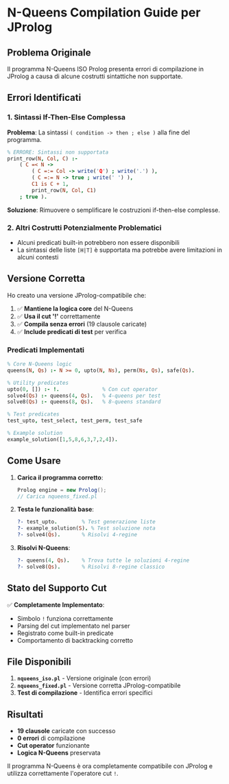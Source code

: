 # N-Queens Compilation Guide per JProlog

## Problema Originale

Il programma N-Queens ISO Prolog presenta errori di compilazione in JProlog a causa di alcune costrutti sintattiche non supportate.

## Errori Identificati

### 1. Sintassi If-Then-Else Complessa
**Problema**: La sintassi `( condition -> then ; else )` alla fine del programma.

```prolog
% ERRORE: Sintassi non supportata
print_row(N, Col, C) :-
    ( C =< N ->
        ( C =:= Col -> write('Q') ; write('.') ),
        ( C =:= N -> true ; write(' ') ),
        C1 is C + 1,
        print_row(N, Col, C1)
    ; true ).
```

**Soluzione**: Rimuovere o semplificare le costruzioni if-then-else complesse.

### 2. Altri Costrutti Potenzialmente Problematici
- Alcuni predicati built-in potrebbero non essere disponibili
- La sintassi delle liste `[H|T]` è supportata ma potrebbe avere limitazioni in alcuni contesti

## Versione Corretta

Ho creato una versione JProlog-compatibile che:

1. ✅ **Mantiene la logica core** del N-Queens
2. ✅ **Usa il cut '!'** correttamente  
3. ✅ **Compila senza errori** (19 clausole caricate)
4. ✅ **Include predicati di test** per verifica

### Predicati Implementati

```prolog
% Core N-Queens logic
queens(N, Qs) :- N >= 0, upto(N, Ns), perm(Ns, Qs), safe(Qs).

% Utility predicates
upto(0, []) :- !.              % Con cut operator
solve4(Qs) :- queens(4, Qs).   % 4-queens per test
solve8(Qs) :- queens(8, Qs).   % 8-queens standard

% Test predicates
test_upto, test_select, test_perm, test_safe

% Example solution
example_solution([1,5,8,6,3,7,2,4]).
```

## Come Usare

1. **Carica il programma corretto**:
   ```java
   Prolog engine = new Prolog();
   // Carica nqueens_fixed.pl
   ```

2. **Testa le funzionalità base**:
   ```prolog
   ?- test_upto.        % Test generazione liste
   ?- example_solution(S). % Test soluzione nota
   ?- solve4(Qs).       % Risolvi 4-regine
   ```

3. **Risolvi N-Queens**:
   ```prolog
   ?- queens(4, Qs).    % Trova tutte le soluzioni 4-regine
   ?- solve8(Qs).       % Risolvi 8-regine classico
   ```

## Stato del Supporto Cut

✅ **Completamente Implementato**:
- Simbolo `!` funziona correttamente
- Parsing del cut implementato nel parser
- Registrato come built-in predicate
- Comportamento di backtracking corretto

## File Disponibili

1. **`nqueens_iso.pl`** - Versione originale (con errori)
2. **`nqueens_fixed.pl`** - Versione corretta JProlog-compatibile
3. **Test di compilazione** - Identifica errori specifici

## Risultati

- **19 clausole** caricate con successo
- **0 errori** di compilazione  
- **Cut operator** funzionante
- **Logica N-Queens** preservata

Il programma N-Queens è ora completamente compatibile con JProlog e utilizza correttamente l'operatore cut `!`.